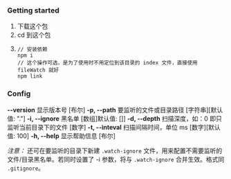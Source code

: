 ### Getting started

1.  下载这个包
2.  cd 到这个包
3.  ```
    // 安装依赖
    npm i
    // 这个操作可选，是为了使用时不用定位到该目录的 index 文件，直接使用 fileWatch 就好
    npm link
    ```

### Config

**--version** 显示版本号 [布尔]
**-p, --path** 要监听的文件或目录路径 [字符串][默认值: "."]
**-i, --ignore** 黑名单 [数组]默认值: []]
**-d, --depth** 扫描深度，如：0 即只监听当前目录下的文件 [数字]
**-t, --inteval** 扫描间隔时间，单位 ms [数字][默认值: 100]
**-h, --help** 显示帮助信息 [布尔]

_注意：_ 还可在要监听的目录下新建 `.watch-ignore` 文件，用来配置不需要监听的文件/目录黑名单。若同时设置了 -i 参数，将与 `.watch-ignore` 合并生效。格式同 `.gitignore`。
